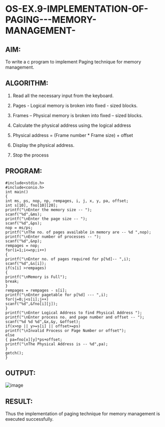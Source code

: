 # OS-EX.9-IMPLEMENTATION-OF-PAGING---MEMORY-MANAGEMENT-

## AIM:


To write a c program to implement Paging technique for memory management.

## ALGORITHM:

1. Read all the necessary input from the keyboard.

2. Pages - Logical memory is broken into fixed - sized blocks.

3. Frames – Physical memory is broken into fixed – sized blocks.

4. Calculate the physical address using the logical address

5. Physical address = (Frame number * Frame size) + offset

6. Display the physical address.

7. Stop the process

## PROGRAM:
```
#include<stdio.h>
#include<conio.h>
int main()
{
int ms, ps, nop, np, rempages, i, j, x, y, pa, offset;
int s[10], fno[10][20];
printf("\nEnter the memory size -- ");
scanf("%d",&ms);
printf("\nEnter the page size -- ");
scanf("%d",&ps);
nop = ms/ps;
printf("\nThe no. of pages available in memory are -- %d ",nop);
printf("\nEnter number of processes -- ");
scanf("%d",&np);
rempages = nop;
for(i=1;i<=np;i++)
{
printf("\nEnter no. of pages required for p[%d]-- ",i);
scanf("%d",&s[i]);
if(s[i] >rempages)
{
printf("\nMemory is Full");
break;
}
rempages = rempages - s[i];
printf("\nEnter pagetable for p[%d] --- ",i);
for(j=0;j<s[i];j++)
scanf("%d",&fno[i][j]);
}
printf("\nEnter Logical Address to find Physical Address ");
printf("\nEnter process no. and page number and offset -- ");
scanf("%d %d %d",&x,&y, &offset);
if(x>np || y>=s[i] || offset>=ps)
printf("\nInvalid Process or Page Number or offset");
else
{ pa=fno[x][y]*ps+offset;
printf("\nThe Physical Address is -- %d",pa);
}
getch();
}
```

## OUTPUT:

![image](https://github.com/Kishore2o/OS-EX.9-IMPLEMENTATION-OF-PAGING---MEMORY-MANAGEMENT-/assets/118679883/87ff9b67-a926-4c6d-9787-0767cdc5f30a)


## RESULT:

Thus the implementation of paging technique for memory management is executed successfully.
